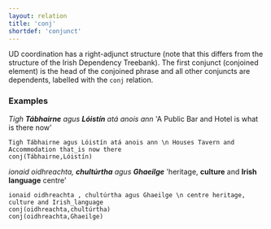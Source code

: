 ```yaml
---
layout: relation
title: 'conj'
shortdef: 'conjunct'
---
```


UD coordination has a right-adjunct structure (note that this differs from the structure of the Irish Dependency Treebank). The first conjunct (conjoined element) is the head of the conjoined phrase and all other conjuncts are dependents, labelled with the `conj` relation. 

### Examples

_Tigh <b>Tábhairne</b> agus <b>Lóistín</b> atá anois ann_ 'A Public Bar and Hotel is what is there now'

~~~ sdparse
Tigh Tábhairne agus Lóistín atá anois ann \n Houses Tavern and Accommodation that_is now there
conj(Tábhairne,Lóistín)
~~~

_ionaid oidhreachta, <b>chultúrtha</b> agus <b>Ghaeilge</b>_  'heritage, <b>culture</b> and <b>Irish language</b> centre'

~~~ sdparse
ionaid oidhreachta , chultúrtha agus Ghaeilge \n centre heritage, culture and Irish_language
conj(oidhreachta,chultúrtha)
conj(oidhreachta,Ghaeilge)
~~~




